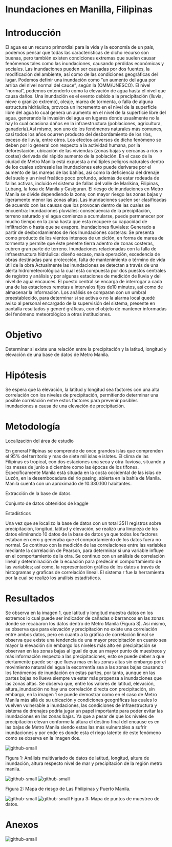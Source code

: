 # Inundaciones en Manilla, Filipinas

# Introducción


El agua es un recurso primordial para la vida y la economía de un país, podemos pensar que todas las características de dicho recurso son buenas, pero también existen condiciones extremas que suelen causar fenómenos tales como las inundaciones, causando pérdidas económicas y sociales.
Las inundaciones pueden ser causadas por dos fuentes, la modificación del ambiente, así como de las condiciones geográficas del lugar. Podemos definir una inundación como “un aumento del agua por arriba del nivel normal del cauce”, según la (OMM/UNESCO). El nivel “normal”, podemos entenderlo como la elevación de agua hasta el nivel que causa daños. Una inundación es el evento debido a la precipitación (lluvia, nieve o granizo extremo), oleaje, marea de tormenta, o falla de alguna estructura hidráulica, provoca un incremento en el nivel de la superficie libre del agua lo cual genera un aumento en el nivel de la superficie libre del agua, generando la invasión del agua en lugares donde usualmente no la hay lo cual ocasiona daños en la infraestructura (poblaciones, agricultura, ganadería).Así mismo, son uno de los fenómenos naturales más comunes, casi todos los años ocurren producto del desbordamiento de los ríos, exceso de lluvia, entre otros. Los efectos adversos de dicho fenómeno se deben por lo general con respecto a la actividad humana, por la deforestación, ubicación de las viviendas (zonas bajas y cercanas a ríos o costas) derivada del rápido aumento de la población.
En el caso de la ciudad de Metro Manila está expuesta a múltiples peligros naturales dentro de los cuales sobresale las inundaciones esto puede derivarse por el aumento de las mareas de las bahías, así como la deficiencia del drenaje del suelo y un nivel freático poco profundo, además de estar rodeada de fallas activas, incluido el sistema de fallas del valle de Marikina, Filipinas, Lubang, la fosa de Manila y Casiguran. El riesgo de inundaciones en Metro Manila se divide dependiendo la zona; con mayor riesgo las zonas bajas y ligeramente menor las zonas altas.
Las inundaciones suelen ser clasificadas de acuerdo con las causas que los provocan dentro de las cuales se encuentra:
Inundaciones pluviales: consecuencia de la precipitación, terreno saturado y el agua comienza a acumularse, puede permanecer por mucho tiempo en la zona hasta que esta recupere su capacidad de infiltración o hasta que se evapore.
inundaciones fluviales: Generado a partir de desbordamientos de ríos
Inundaciones costeras: Se presenta como producto de los vientos intensos de un ciclón, en forma de marea de tormenta y permite que éste penetre tierra adentro de zonas costeras, cubren gran parte de terreno.
Inundaciones relacionadas con la falla de infraestructura hidráulica: diseño escaso, mala operación, excedencia de obras destinadas para protección, falta de mantenimiento o término de vida útil de la obra
Actualmente las inundaciones se detectan a través de una alerta hidrometeorológica la cual está compuesta por dos puestos centrales de registro y análisis y por algunas estaciones de medición de lluvia y del nivel de agua encauces. El puesto central se encarga de interrogar a cada una de las estaciones remotas a intervalos fijos de10 minutos, así como de almacenar la información. Los análisis se comparan con un umbral preestablecido, para determinar si se activa o no la alarma local quedé aviso al personal encargado de la supervisión del sistema, presente en pantalla resultados y generé gráficas, con el objeto de mantener informadas del fenómeno meteorológico a otras instituciones.


# Objetivo
Determinar si existe una relación entre la precipitación y la latitud, longitud y elevación de una base de datos de Metro Manila.

# Hipótesis
Se espera que la elevación, la latitud y longitud sea factores con una alta correlación con los niveles de precipitación, permitiendo determinar una posible correlación entre estos factores para prevenir posibles inundaciones a causa de una elevación de precipitación.

# Metodología 
Localización del área de estudio 

En general Filipinas se comprende de once grandes islas que comprenden el 95% del territorio y mas de siete mil islas e islotes. El clima de las Filipinas es tropical, con dos estaciones una seca y  otra lluviosa, situando a los meses de junio a diciembre como las épocas de los tifones. Específicamente Manila está situada en la costa occidental de las islas de Luzón, en la desembocadura del rio pasing, abierta en la bahía de Manila. Manila cuenta con un aproximado de 10.330.100 habitantes.

Extracción de la base de datos 

Conjunto de datos obtenidos de kaggle

Estadísticos 

Una vez que se localizo la base de datos con un total 3511  registros sobre precipitación, longitud, latitud y elevación, se realizó una limpieza de los datos eliminando 10 datos de la base de datos ya que todos los factores estaban en cero y generaba que el comportamiento de los datos fuera no normal. Se continuo con la medición de las correlaciones entre las variables mediante la correlación de Pearson, para determinar si una variable influye en el comportamiento de la otra. Se continuo con un análisis de correlación lineal y determinación de la ecuación para predecir el comportamiento de las variables; así como, la representación gráfica de los datos a través de histogramas y graficas de correlación lineal. El sistema r fue la herramienta por la cual se realizó los análisis estadísticos.

# Resultados 
Se observa en la imagen 1, que latitud y longitud muestra datos en los extremos lo cual puede ser indicador de cañadas o barrancos en las zonas donde se recabaron los datos dentro de Metro Manila (Figura 3). Así mismo, se observa que para elevación y precipitación no existe una correlación entre ambos datos, pero en cuanto a la gráfica de correlación lineal  se observa que existe una tendencia de una mayor precipitación en cuanto sea mayor la elevación sin embargo los niveles más alto en precipitación se observan en las zonas bajas al igual de que un mayor punto de muestreos y más información respecto a las precipitaciones, esto se puede deber a que ciertamente puede ser que llueva mas en las zonas altas sin embargo por el movimiento natural del agua la escorrentía sea a las zonas bajas causando los fenómenos de inundación en estas partes, por tanto, aunque en las partes bajas no llueva siempre va estar más propensa a inundaciones que las zonas altas. 
Se observa que, entre los valores de latitud, elevación, altura_inundación no hay una correlación directa con precipitación, sin embargo, en la imagen 1 se puede demostrar como en el caso de Metro Manila más allá de su ubicación y condiciones geográficas las cuales lo vuelven vulnerable a inundaciones, las condiciones de infraestructura y sistema de drenajes podría jugar un papel importante para poder evitar las inundaciones en las zonas bajas. Ya que a pesar de que los niveles de precipitación elevan conforme la altura el destino final del encause es en las bajas de Metro Manila siendo estas las más vulnerables a sufrir inundaciones y por ende es donde esta el riego latente de este fenómeno como se observa en la imagen dos. 


![github-small](Images/plot_zoom.png)

Figura 1: Análisis multivariado de datos de latitud, longitud, altura de inundación, altura respecto nivel de mar y precipitación de la región metro manila.

![github-small](Images/cuadro1.png)
![github-small](Images/manila.png)

Figura 2: Mapa de riesgo de Las Philipinas y Puerto Manila.


![github-small](Images/manila3.png) ![github-small](Images/manila4.png)
Figura 3: Mapa de puntos de muestreo de datos.



# Anexos

![github-small](Images/plot_2.png)





